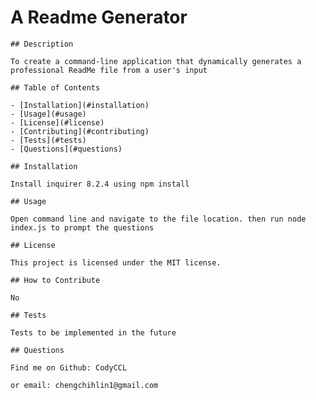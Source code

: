 # A Readme Generator 

    ## Description 

    To create a command-line application that dynamically generates a professional ReadMe file from a user's input 

    ## Table of Contents

    - [Installation](#installation)
    - [Usage](#usage)
    - [License](#license)
    - [Contributing](#contributing)
    - [Tests](#tests)
    - [Questions](#questions)

    ## Installation 

    Install inquirer 8.2.4 using npm install 

    ## Usage 

    Open command line and navigate to the file location. then run node index.js to prompt the questions 

    ## License 

    This project is licensed under the MIT license. 

    ## How to Contribute 

    No 

    ## Tests 

    Tests to be implemented in the future 

    ## Questions 

    Find me on Github: CodyCCL 

    or email: chengchihlin1@gmail.com